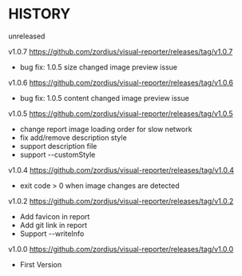 HISTORY
=======

unreleased

v1.0.7 https://github.com/zordius/visual-reporter/releases/tag/v1.0.7
 * bug fix: 1.0.5 size changed image preview issue

v1.0.6 https://github.com/zordius/visual-reporter/releases/tag/v1.0.6
 * bug fix: 1.0.5 content changed image preview issue

v1.0.5 https://github.com/zordius/visual-reporter/releases/tag/v1.0.5
 * change report image loading order for slow network
 * fix add/remove description style
 * support description file
 * support --customStyle

v1.0.4 https://github.com/zordius/visual-reporter/releases/tag/v1.0.4
 * exit code > 0 when image changes are detected

v1.0.2 https://github.com/zordius/visual-reporter/releases/tag/v1.0.2
 * Add favicon in report
 * Add git link in report
 * Support --writeInfo

v1.0.0 https://github.com/zordius/visual-reporter/releases/tag/v1.0.0
 * First Version

